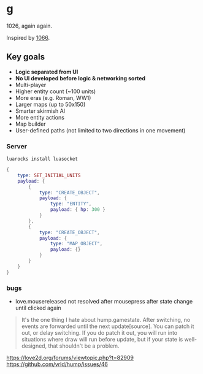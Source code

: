 # g

1026, again again.

Inspired by [1066](https://armorgames.com/play/4594/1066).

## Key goals

* __Logic separated from UI__
* __No UI developed before logic & networking sorted__
* Multi-player
* Higher entity count (~100 units)
* More eras (e.g. Roman, WW1)
* Larger maps (up to 50x150)
* Smarter skirmish AI
* More entity actions
* Map builder
* User-defined paths (not limited to two directions in one movement)

### Server
 
`luarocks install luasocket`
 
```lua
{
	type: SET_INITIAL_UNITS
	payload: {
		{
			type: "CREATE_OBJECT",
			payload: {
				type: "ENTITY",
				payload: { hp: 300 }
			}
		},
		{
			type: "CREATE_OBJECT",
			payload: {
				type: "MAP_OBJECT",
				payload: {}
			}
		}
	}
}
```


### bugs

* love.mousereleased not resolved after mousepress after state change until clicked again

>It's the one thing I hate about hump.gamestate. After switching, no events are forwarded until the next update[source]. You can patch it out, or delay switching. If you do patch it out, you will run into situations where draw will run before update, but if your state is well-designed, that shouldn't be a problem.

https://love2d.org/forums/viewtopic.php?t=82909
https://github.com/vrld/hump/issues/46